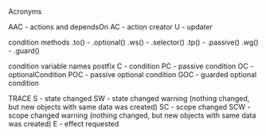 Acronyms

AAC - actions and dependsOn
AC - action creator
U - updater

condition methods
.to() - .optional()
.ws() - .selector()
.tp() - .passive()
.wg() - .guard()

condition variable names postfix
C - condition
PC - passive condition
OC - optionalCondition
POC - passive optional condition
GOC - guarded optional condition


TRACE
S - state changed
SW - state changed warning (nothing changed, but new objects with same data was created)
SC - scope changed
SCW - scope changed warning (nothing changed, but new objects with same data was created)
E - effect requested
